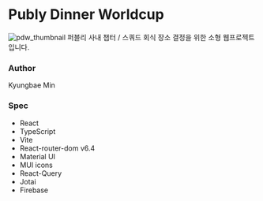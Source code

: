 # Publy Dinner Worldcup
![pdw_thumbnail](https://github.com/minr2kb/publy-dinner-worldcup/assets/77144827/45458717-d967-457e-9431-71fa427a3805)
퍼블리 사내 챕터 / 스쿼드 회식 장소 결정을 위한 소형 웹프로젝트입니다.

### Author

Kyungbae Min

### Spec

-   React
-   TypeScript
-   Vite
-   React-router-dom v6.4
-   Material UI
-   MUI icons
-   React-Query
-   Jotai
-   Firebase
  
